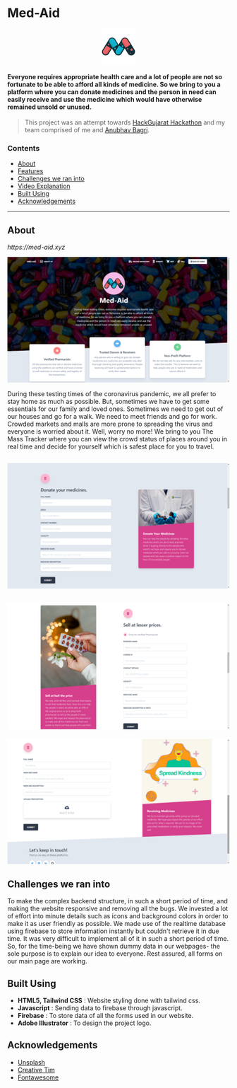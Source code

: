 <!-- Tried to include all things of a basic readme.md -->
# Med-Aid

<p align="center">
  <img src="assets/img/logo.png" align="center" alt="Logo" width="80" height="80">
 </p>
 
#### Everyone requires appropriate health care and a lot of people are not so fortunate to be able to afford all kinds of medicine. So we bring to you a platform where you can donate medicines and the person in need can easily receive and use the medicine which would have otherwise remained unsold or unused. 


> This project was an attempt towards [HackGujarat Hackathon](https://www.hackgujarat.com/) and my team comprised of me and [Anubhav Bagri](https://github.com/anubhavbagri).

### Contents

* [About](#about)
* [Features](#features)
* [Challenges we ran into](#Challenges-we-ran-into)
* [Video Explanation](https://youtu.be/f1ZwlCLvU68)
* [Built Using](#built-using)
* [Acknowledgements](#acknowledgements)

---

## About

_https://med-aid.xyz_

![Homepage image](assets/img/homeimage.png)

During these testing times of the coronavirus pandemic, we all prefer to stay home as much as possible. But, sometimes we have to get some essentials for our family and loved ones. Sometimes we need to get out of our houses and go for a walk. We need to meet friends and go for work. Crowded markets and malls are more prone to spreading the virus and everyone is worried about it. Well, worry no more! We bring to you The Mass Tracker where you can view the crowd status of places around you in real time and decide for yourself which is safest place for you to travel.

![Donate Image](assets/img/donateimage.png)
---
![Sell Image](assets/img/sellimage.png)
---
![Receive Image](assets/img/receiveimage.png)

## Challenges we ran into

To make the complex backend structure, in such a short period of time, and making the website responsive and removing all the bugs. We invested a lot of effort into minute details such as icons and background colors in order to make it as user friendly as possible. We made use of the realtime database using firebase to store information instantly but couldn't retrieve it in due time. It was very difficult to implement all of it in such a short period of time. So, for the time-being we have shown dummy data in our webpages- the sole purpose is to explain our idea to everyone. Rest assured, all forms on our main page are working.  

## Built Using

- **HTML5, Tailwind CSS** : Website styling done with tailwind css.
- **Javascript** : Sending data to firebase through javascript.
- **Firebase** : To store data of all the forms used in our website.
- **Adobe Illustrator** : To design the project logo.

## Acknowledgements

* [Unsplash](https://source.unsplash.com/)
* [Creative Tim](https://www.creative-tim.com/blog/web-development/free-tailwind-css-templates-resources/)
* [Fontawesome](https://fontawesome.com/)
